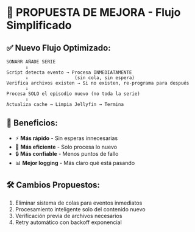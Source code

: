# 🚀 PROPUESTA DE MEJORA - Flujo Simplificado

## ✅ **Nuevo Flujo Optimizado:**

```
SONARR AÑADE SERIE
       ↓
Script detecta evento → Procesa INMEDIATAMENTE 
       ↓                 (sin cola, sin espera)
Verifica archivos existen → Si no existen, re-programa para después
       ↓
Procesa SOLO el episodio nuevo (no toda la serie)
       ↓
Actualiza cache → Limpia Jellyfin → Termina
```

## 🎯 **Beneficios:**
- ⚡ **Más rápido** - Sin esperas innecesarias
- 🎯 **Más eficiente** - Solo procesa lo nuevo  
- 🔒 **Más confiable** - Menos puntos de fallo
- 📊 **Mejor logging** - Más claro qué está pasando

## 🛠️ **Cambios Propuestos:**
1. Eliminar sistema de colas para eventos inmediatos
2. Procesamiento inteligente solo del contenido nuevo
3. Verificación previa de archivos necesarios
4. Retry automático con backoff exponencial
